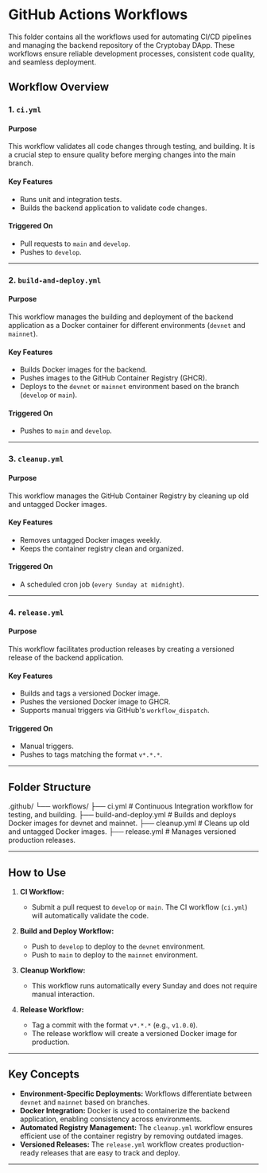 # GitHub Actions Workflows

This folder contains all the workflows used for automating CI/CD pipelines and managing the backend repository of the Cryptobay DApp. These workflows ensure reliable development processes, consistent code quality, and seamless deployment.

## Workflow Overview

### 1. **`ci.yml`**

#### Purpose

This workflow validates all code changes through testing, and building. It is a crucial step to ensure quality before merging changes into the main branch.

#### Key Features

- Runs unit and integration tests.
- Builds the backend application to validate code changes.

#### Triggered On

- Pull requests to `main` and `develop`.
- Pushes to `develop`.

---

### 2. **`build-and-deploy.yml`**

#### Purpose

This workflow manages the building and deployment of the backend application as a Docker container for different environments (`devnet` and `mainnet`).

#### Key Features

- Builds Docker images for the backend.
- Pushes images to the GitHub Container Registry (GHCR).
- Deploys to the `devnet` or `mainnet` environment based on the branch (`develop` or `main`).

#### Triggered On

- Pushes to `main` and `develop`.

---

### 3. **`cleanup.yml`**

#### Purpose

This workflow manages the GitHub Container Registry by cleaning up old and untagged Docker images.

#### Key Features

- Removes untagged Docker images weekly.
- Keeps the container registry clean and organized.

#### Triggered On

- A scheduled cron job (`every Sunday at midnight`).

---

### 4. **`release.yml`**

#### Purpose

This workflow facilitates production releases by creating a versioned release of the backend application.

#### Key Features

- Builds and tags a versioned Docker image.
- Pushes the versioned Docker image to GHCR.
- Supports manual triggers via GitHub's `workflow_dispatch`.

#### Triggered On

- Manual triggers.
- Pushes to tags matching the format `v*.*.*`.

---

## Folder Structure

.github/
└── workflows/
├── ci.yml # Continuous Integration workflow for testing, and building.
├── build-and-deploy.yml # Builds and deploys Docker images for devnet and mainnet.
├── cleanup.yml # Cleans up old and untagged Docker images.
├── release.yml # Manages versioned production releases.

---

## How to Use

1. **CI Workflow:**

   - Submit a pull request to `develop` or `main`. The CI workflow (`ci.yml`) will automatically validate the code.

2. **Build and Deploy Workflow:**

   - Push to `develop` to deploy to the `devnet` environment.
   - Push to `main` to deploy to the `mainnet` environment.

3. **Cleanup Workflow:**

   - This workflow runs automatically every Sunday and does not require manual interaction.

4. **Release Workflow:**
   - Tag a commit with the format `v*.*.*` (e.g., `v1.0.0`).
   - The release workflow will create a versioned Docker image for production.

---

## Key Concepts

- **Environment-Specific Deployments:** Workflows differentiate between `devnet` and `mainnet` based on branches.
- **Docker Integration:** Docker is used to containerize the backend application, enabling consistency across environments.
- **Automated Registry Management:** The `cleanup.yml` workflow ensures efficient use of the container registry by removing outdated images.
- **Versioned Releases:** The `release.yml` workflow creates production-ready releases that are easy to track and deploy.

---
